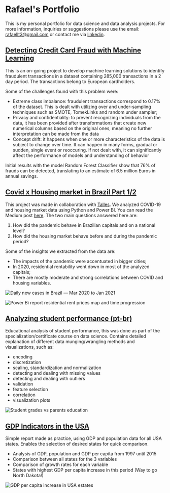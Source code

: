 # Rafael's Portfolio
This is my personal portfolio for data science and data analysis projects. For more information, inquiries or suggestions please use the email: rafaellt3@gmail.com or contact me via [linkedin](https://www.linkedin.com/in/rafaellt/).

## [Detecting Credit Card Fraud with Machine Learning](https://github.com/ltrafael/credit_fraud_detection)

This is an on-going project to develop machine learning solutions to identify fraudulent transactions in a dataset containing 285,000 transactions in a 2 day period. The transactions belong to European cardholders.

Some of the challenges found with this problem were:
- Extreme class imbalance: fraudulent transactions correspond to 0.17% of the dataset. This is dealt with utilizing over and under-sampling techniques such as SMOTE, TomekLinks and random under sampler;
- Privacy and confidentiality: to prevent recognizing individuals from the data, it has been provided after transformations that create new numerical columns based on the original ones, meaning no further interpretation can be made from the data
- Concept drift: it happens when one or more characteristics of the data is subject to change over time. It can happen in many forms, gradual or sudden, single event or reoccuring. If not dealt with, it can significantly affect the performance of models and understanding of behavior

Initial results with the model Random Forest Classifier show that 76% of frauds can be detected, translating to an estimate of 6.5 million Euros in annual savings.


## [Covid x Housing market in Brazil Part 1/2](https://github.com/ltrafael/The-Impact-of-the-Pandemic-on-the-Housing-Market-in-Brazil)
This project was made in collaboration with [Talles](https://www.linkedin.com/in/talles-di-cunto/). We analyzed COVID-19 and housing market data using Python and Power BI. You can read the Medium post [here](https://lnkd.in/e_Dk4EH). The two main questions answered here are:
1. How did the pandemic behave in Brazilian capitals and on a national level?
2. How did the housing market behave before and during the pandemic period?

Some of the insights we extracted from the data are:
- The impacts of the pandemic were accentuated in bigger cities;
- In 2020, residential rentability went down in most of the analyzed capitals;
- There are mostly moderate and strong correlations between COVID and housing variables.


![Daily new cases in Brazil — Mar 2020 to Jan 2021](images/Cases_BR_100dpi.png)

![Power Bi report residential rent prices map and time progression](images/Covid_X_housing_GIF.gif)


## [Analyzing student performance (pt-br)](https://github.com/ltrafael/-Educational-analysis-on-Student-Performance)
Educational analysis of student performance, this was done as part of the specialization/certificate course on data science. Contains detailed explanation of different data munging/wrangling methods and visualizations, such as:
- encoding
- discretization
- scaling, standardization and normalization
- detecting and dealing with missing values
- detecting and dealing with outliers
- validation
- feature selection
- correlation
- visualization plots

![Student grades vs parents education](images/G3%20x%20edu.png)


## [GDP Indicators in the USA](https://github.com/ltrafael/GDP-Indicators-in-the-USA)
Simple report made as practice, using GDP and population data for all USA states. Enables the selection of desired states for quick comparison. 
- Analysis of GDP, population and GDP per capita from 1997 until 2015
- Comparison between all states for the 3 variables
- Comparison of growth rates for each variable
- States with highest GDP per capita increase in this period (Way to go North Dakota!)

![GDP per capita increase in USA estates](images/GDP%20per%20capita%20increase%20map.png)
